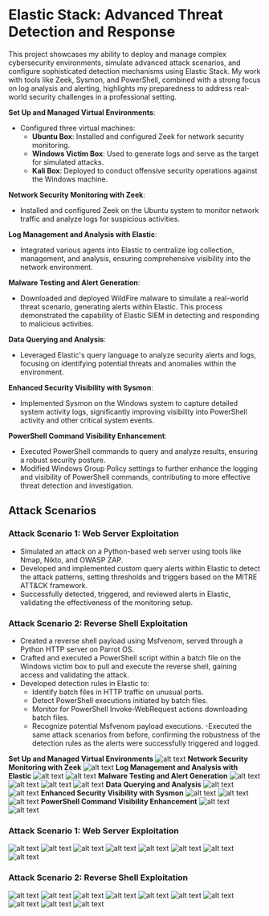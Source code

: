 # Elastic Stack: Advanced Threat Detection and Response

This project showcases my ability to deploy and manage complex cybersecurity environments, simulate advanced attack scenarios, and configure sophisticated detection mechanisms using Elastic Stack. My work with tools like Zeek, Sysmon, and PowerShell, combined with a strong focus on log analysis and alerting, highlights my preparedness to address real-world security challenges in a professional setting.


**Set Up and Managed Virtual Environments**:
  - Configured three virtual machines:
    - **Ubuntu Box**: Installed and configured Zeek for network security monitoring.
    - **Windows Victim Box**: Used to generate logs and serve as the target for simulated attacks.
    - **Kali Box**: Deployed to conduct offensive security operations against the Windows machine.

**Network Security Monitoring with Zeek**:
  - Installed and configured Zeek on the Ubuntu system to monitor network traffic and analyze logs for suspicious activities.

**Log Management and Analysis with Elastic**:
  - Integrated various agents into Elastic to centralize log collection, management, and analysis, ensuring comprehensive visibility into the network environment.

**Malware Testing and Alert Generation**:
  - Downloaded and deployed WildFire malware to simulate a real-world threat scenario, generating alerts within Elastic. This process demonstrated the capability of Elastic SIEM in detecting and responding to malicious activities.

**Data Querying and Analysis**:
  - Leveraged Elastic's query language to analyze security alerts and logs, focusing on identifying potential threats and anomalies within the environment.

**Enhanced Security Visibility with Sysmon**:
  - Implemented Sysmon on the Windows system to capture detailed system activity logs, significantly improving visibility into PowerShell activity and other critical system events.

**PowerShell Command Visibility Enhancement**:
  - Executed PowerShell commands to query and analyze results, ensuring a robust security posture.
  - Modified Windows Group Policy settings to further enhance the logging and visibility of PowerShell commands, contributing to more effective threat detection and investigation.

## Attack Scenarios

### Attack Scenario 1: Web Server Exploitation
- Simulated an attack on a Python-based web server using tools like Nmap, Nikto, and OWASP ZAP.
- Developed and implemented custom query alerts within Elastic to detect the attack patterns, setting thresholds and triggers based on the MITRE ATT&CK framework.
- Successfully detected, triggered, and reviewed alerts in Elastic, validating the effectiveness of the monitoring setup.

### Attack Scenario 2: Reverse Shell Exploitation
- Created a reverse shell payload using Msfvenom, served through a Python HTTP server on Parrot OS.
- Crafted and executed a PowerShell script within a batch file on the Windows victim box to pull and execute the reverse shell, gaining access and validating the attack.
- Developed detection rules in Elastic to:
  - Identify batch files in HTTP traffic on unusual ports.
  - Detect PowerShell executions initiated by batch files.
  - Monitor for PowerShell Invoke-WebRequest actions downloading batch files.
  - Recognize potential Msfvenom payload executions.
-Executed the same attack scenarios from before, confirming the robustness of the detection rules as the alerts were successfully triggered and logged.




**Set Up and Managed Virtual Environments**
![alt text](<Images/1.VM Setup.png>)
**Network Security Monitoring with Zeek**
![alt text](Images/2.Zeek-Setup.png)
**Log Management and Analysis with Elastic**
![alt text](Images/4.Zeek-Logs-Query.png)
![alt text](Images/3.Zeek-Setup-Logs.png)
**Malware Testing and Alert Generation**
![alt text](Images/5.Wildfire-Test-Malware.png)
![alt text](Images/6.1Elastic-Alerts-Wildfire-Malware.png)
![alt text](Images/6.2Elastic-Alerts-Wildfire-Malware-Query.png)
![alt text](Images/6.Elastic-Alerts-Wildfire-Malware-Details.png)
**Data Querying and Analysis**
![alt text](Images/7.PowershellCommands.png)
![alt text](Images/7.1Query-Powershell-Commands.png)
**Enhanced Security Visibility with Sysmon**
![alt text](Images/8.Install-Configue-Sysmon.png)
![alt text](Images/8.1Sysmon-Elastic.png)
![alt text](Images/8.2Sysmon-Elastic-Query.png)
**PowerShell Command Visibility Enhancement**
![alt text](Images/9.Group-Policy-PowerShell.png)
![alt text](Images/9.1Command-Line-Visibility.png)
### Attack Scenario 1: Web Server Exploitation
![alt text](Images/10.Web-Server.png)
![alt text](Images/10.1Web-Server-Kali.png)
![alt text](Images/10.2Web-Server-Elastic.png)
![alt text](Images/11.Nikto-Scan.png)
![alt text](Images/11.Nmap-Scan.png)
![alt text](Images/11.OWASP-ZAP-Scan.png)
![alt text](Images/12.CustomQuerty.png)
![alt text](Images/12.4Alert-Triggered.png)
### Attack Scenario 2: Reverse Shell Exploitation
![alt text](Images/13.2BatShell.png)
![alt text](Images/13.1MSFVenom-Payload.png)
![alt text](Images/13.3Reverse-Shell.png)
![alt text](Images/13.4Elastic-Logs-Query.png)
![alt text](Images/14.0Alert-Bat-Files-HTTP.png)
![alt text](Images/14.1Alert-PowerShell-Execution-Bat.png)
![alt text](<Images/14.2PowerShell Invoke-WebRequest-Bat-Download.png>)
![alt text](Images/14.3Alert-MSFvenom.png)
![alt text](Images/15.1Alerts-Triggered.png)
![alt text](Images/15.2Alert-Triggered-Details.png)